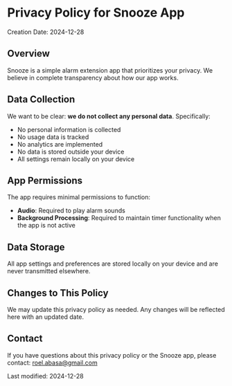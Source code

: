 # Privacy Policy for Snooze App

Creation Date: 2024-12-28

## Overview
Snooze is a simple alarm extension app that prioritizes your privacy. We believe in complete transparency about how our app works.

## Data Collection
We want to be clear: **we do not collect any personal data**. Specifically:
- No personal information is collected
- No usage data is tracked
- No analytics are implemented
- No data is stored outside your device
- All settings remain locally on your device

## App Permissions
The app requires minimal permissions to function:
- **Audio**: Required to play alarm sounds
- **Background Processing**: Required to maintain timer functionality when the app is not active

## Data Storage
All app settings and preferences are stored locally on your device and are never transmitted elsewhere.

## Changes to This Policy
We may update this privacy policy as needed. Any changes will be reflected here with an updated date.

## Contact
If you have questions about this privacy policy or the Snooze app, please contact:
roel.abasa@gmail.com

Last modified: 2024-12-28

